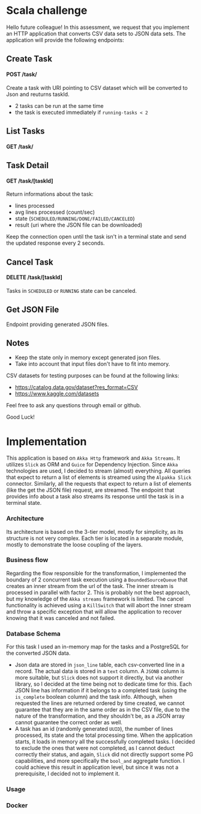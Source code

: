 # Scala challenge

Hello future colleague! In this assessment, we request that you implement an HTTP application that converts CSV data sets to JSON data sets. The application will provide the following endpoints:
 
## Create Task 
#### POST /task/
Create a task with URI pointing to CSV dataset which will be converted to Json and reuturns taskId.
   - 2 tasks can be run at the same time
   - the task is executed immediately if `running-tasks < 2` 

## List Tasks 
#### GET /task/

## Task Detail 
#### GET /task/[taskId]
Return informations about the task:    
- lines processed
- avg lines processed (count/sec)
- state (`SCHEDULED/RUNNING/DONE/FAILED/CANCELED`)
- result (uri where the JSON file can be downloaded)

Keep the connection open until the task isn't in a terminal state and send the updated response every 2 seconds.

## Cancel Task
#### DELETE /task/[taskId]
Tasks in `SCHEDULED` or `RUNNING` state can be canceled.

## Get JSON File
Endpoint providing generated JSON files.

## Notes
- Keep the state only in memory except generated json files.
- Take into account that input files don't have to fit into memory.

CSV datasets for testing purposes can be found at the following links:
* https://catalog.data.gov/dataset?res_format=CSV
* https://www.kaggle.com/datasets

Feel free to ask any questions through email or github.

Good Luck!

# Implementation

This application is based on `Akka Http` framework and `Akka Streams`. It utilizes `Slick` as ORM and `Guice` for Dependency Injection.
Since `Akka` technologies are used, I decided to stream (almost) everything. All queries that expect to return a list of elements is streamed using the `Alpakka Slick` connector.
Similarly, all the requests that expect to return a list of elements (like the get the JSON file) request, are streamed.
The endpoint that provides info about a task also streams its response until the task is in a terminal state.

### Architecture
Its architecture is based on the 3-tier model, mostly for simplicity, as its structure is not very complex.
Each tier is located in a separate module, mostly to demonstrate the loose coupling of the layers.

### Business flow
Regarding the flow responsible for the transformation, I implemented the boundary of 2 concurrent task execution using a `BoundedSourceQueue` that creates an inner stream from the url of the task.
The inner stream is processed in parallel with factor 2.
This is probably not the best approach, but my knowledge of the `Akka streams` framework is limited.
The cancel functionality is achieved using a `KillSwitch` that will abort the inner stream and throw a specific exception that will allow the application to recover knowing that it was canceled and not failed.

### Database Schema

For this task I used an in-memory map for the tasks and a PostgreSQL for the converted JSON data.

* Json data are stored in `json_line` table, each csv-converted line in a record. The actual data is stored in a `text` column. A `JSONB` column is more suitable, but `Slick` does not support it directly, but via another library, so I decided at the time being not to dedicate time for this.
  Each JSON line has information if it belongs to a completed task (using the `is_complete` boolean column) and the task info.
  Although, when requested the lines are returned ordered by time created, we cannot guarantee that they are in the same order as in the CSV file, due to the nature of the transformation, and they shouldn't be, as a JSON array cannot guarantee the correct order as well.
* A task has an id (randomly generated `UUID`), the number of lines processed, its state and the total processing time. 
  When the application starts, it loads in memory all the successfully completed tasks. I decided to exclude the ones that were not completed, as I cannot deduct correctly their status,
  and again, `Slick` did not directly support some PG capabilities, and more specifically the `bool_and` aggregate function. I could achieve this result in application level, but since it was not a prerequisite, I decided not to implement it.

### Usage

### Docker